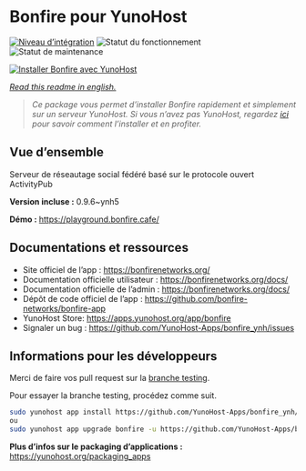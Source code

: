 <!--
N.B.: This README was automatically generated by https://github.com/YunoHost/apps/tree/master/tools/README-generator
It shall NOT be edited by hand.
-->

# Bonfire pour YunoHost

[![Niveau d’intégration](https://dash.yunohost.org/integration/bonfire.svg)](https://dash.yunohost.org/appci/app/bonfire) ![Statut du fonctionnement](https://ci-apps.yunohost.org/ci/badges/bonfire.status.svg) ![Statut de maintenance](https://ci-apps.yunohost.org/ci/badges/bonfire.maintain.svg)

[![Installer Bonfire avec YunoHost](https://install-app.yunohost.org/install-with-yunohost.svg)](https://install-app.yunohost.org/?app=bonfire)

*[Read this readme in english.](./README.md)*

> *Ce package vous permet d’installer Bonfire rapidement et simplement sur un serveur YunoHost.
Si vous n’avez pas YunoHost, regardez [ici](https://yunohost.org/#/install) pour savoir comment l’installer et en profiter.*

## Vue d’ensemble

Serveur de réseautage social fédéré basé sur le protocole ouvert ActivityPub

**Version incluse :** 0.9.6~ynh5

**Démo :** https://playground.bonfire.cafe/
## Documentations et ressources

* Site officiel de l’app : <https://bonfirenetworks.org/>
* Documentation officielle utilisateur : <https://bonfirenetworks.org/docs/>
* Documentation officielle de l’admin : <https://bonfirenetworks.org/docs/>
* Dépôt de code officiel de l’app : <https://github.com/bonfire-networks/bonfire-app>
* YunoHost Store: <https://apps.yunohost.org/app/bonfire>
* Signaler un bug : <https://github.com/YunoHost-Apps/bonfire_ynh/issues>

## Informations pour les développeurs

Merci de faire vos pull request sur la [branche testing](https://github.com/YunoHost-Apps/bonfire_ynh/tree/testing).

Pour essayer la branche testing, procédez comme suit.

``` bash
sudo yunohost app install https://github.com/YunoHost-Apps/bonfire_ynh/tree/testing --debug
ou
sudo yunohost app upgrade bonfire -u https://github.com/YunoHost-Apps/bonfire_ynh/tree/testing --debug
```

**Plus d’infos sur le packaging d’applications :** <https://yunohost.org/packaging_apps>